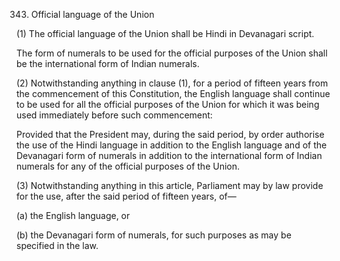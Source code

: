 343. Official language of the Union

(1) The official language of the Union shall be Hindi in Devanagari script.

The form of numerals to be used for the official purposes of the Union shall be the international form of Indian numerals.

(2) Notwithstanding anything in clause (1), for a period of fifteen years from the commencement of this Constitution, the English language shall continue to be used for all the official purposes of the Union for which it was being used immediately before such commencement:

Provided that the President may, during the said period, by order authorise the use of the Hindi language in addition to the English language and of the Devanagari form of numerals in addition to the international form of Indian numerals for any of the official purposes of the Union.

(3) Notwithstanding anything in this article, Parliament may by law provide for the use, after the said period of fifteen years, of—

(a) the English language, or

(b) the Devanagari form of numerals, for such purposes as may be specified in the law.

